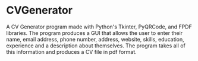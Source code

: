 # CVGenerator
A CV Generator program made with Python's Tkinter, PyQRCode, and FPDF libraries. The program produces a GUI that allows the user to enter their name, email address, phone number, address, website, skills, education, experience and a description about themselves. The program takes all of this information and produces a CV file in pdf format.
